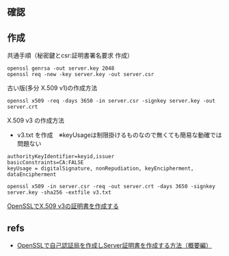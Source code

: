 
## 確認

## 作成

共通手順（秘密鍵とcsr:証明書署名要求 作成）
```
openssl genrsa -out server.key 2048
openssl req -new -key server.key -out server.csr
```

古い版(多分 X.509 v1)の作成方法
```
openssl x509 -req -days 3650 -in server.csr -signkey server.key -out server.crt
```


X.509 v3 の作成方法
- v3.txt を作成　※keyUsageは制限掛けるものなので無くても簡易な動確では問題ない
```
authorityKeyIdentifier=keyid,issuer
basicConstraints=CA:FALSE
keyUsage = digitalSignature, nonRepudiation, keyEncipherment, dataEncipherment
```

```
openssl x509 -in server.csr -req -out server.crt -days 3650 -signkey server.key -sha256 -extfile v3.txt
```

[OpenSSLでX.509 v3の証明書を作成する](https://qiita.com/SRsawaguchi/items/f4dc743198e1246fff64)


## refs

- [OpenSSLで自己認証局を作成しServer証明書を作成する方法（概要編）](https://qiita.com/yasushi-jp/items/78c06b1fd3dc107c4961)